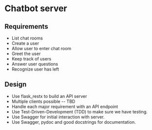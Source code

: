 # Chatbot server

## Requirements

- List chat rooms
- Create a user
- Allow user to enter chat room
- Greet the user
- Keep track of users
- Answer user questions
- Recognize user has left

## Design

- Use flask_restx to build an API server
- Multiple clients possible -- TBD
- Handle each major requirement with an API endpoint
- Use Test-Driven-Development (TDD) to make sure we have testing.
- Use Swagger for initial interaction with server.
- Use Swagger, pydoc and good docstrings for documentation.
